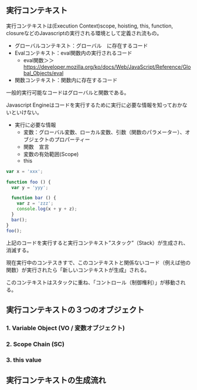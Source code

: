 ## 実行コンテキスト

実行コンテキストは(Execution Context)scope, hoisting, this, function, closureなどのJavascriptの実行される環境として定義され流もの。

* グローバルコンテキスト：グローバル　に存在するコード
* Evalコンテキスト：eval関数内の実行されるコード
  * eval関数＞＞https://developer.mozilla.org/ko/docs/Web/JavaScript/Reference/Global_Objects/eval
* 関数コンテキスト：関数内に存在するコード

一般的実行可能なコードはグローバルと関数である。

Javascript Engineはコードを実行するために実行に必要な情報を知っておかないといけない。

* 実行に必要な情報
  * 変数：グローバル変数、ローカル変数、引数（関数のパラメーター）、オブジェクトのプロパーティー
  * 関数　宣言
  * 変数の有効範囲(Scope)
  * this

```javascript
var x = 'xxx';

function foo () {
  var y = 'yyy';

  function bar () {
    var z = 'zzz';
    console.log(x + y + z);
  }
  bar();
}
foo();
```

上記のコードを実行すると実行コンテキスト”スタック”（Stack）が生成され、消滅する。

現在実行中のコンテスきすで、このコンテキストと関係ないコード（例えば他の関数）が実行されたら「新しいコンテキストが生成」される。

このコンテキストはスタックに重ね、「コントロール（制御権利）」が移動される。

<!-- img link
논리적 스택 구조를 가지는 실행 컨텍스트 스택

컨트롤이 실행 가능한 코드로 이동하면 논리적 스택 구조를 가지는 새로운 실행 컨텍스트 스택이 생성된다. 스택은 LIFO(Last In First Out, 후입 선출)의 구조를 가지는 나열 구조이다.

전역 코드(Global code)로 컨트롤이 진입하면 전역 실행 컨텍스트가 생성되고 실행 컨텍스트 스택에 쌓인다. 전역 실행 컨텍스트는 애플리케이션이 종료될 때(웹 페이지에서 나가거나 브라우저를 닫을 때)까지 유지된다.

함수를 호출하면 해당 함수의 실행 컨텍스트가 생성되며 직전에 실행된 코드 블록의 실행 컨텍스트 위에 쌓인다.

함수 실행이 끝나면 해당 함수의 실행 컨텍스트를 파기하고 직전의 실행 컨텍스트에 컨트롤을 반환한다.
-->

## 実行コンテキストの３つのオブジェクト

### 1. Variable Object (VO / 変数オブジェクト)

### 2. Scope Chain (SC)

### 3. this value

## 実行コンテキストの生成流れ

